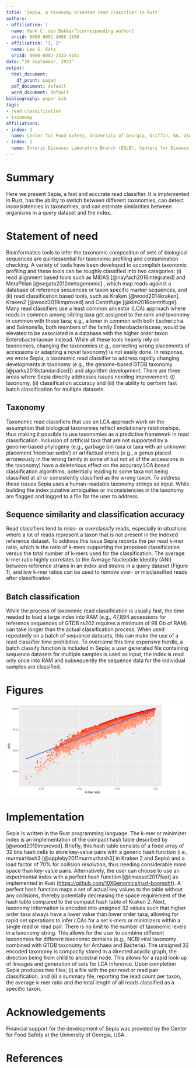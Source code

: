 ```yaml
---
title: ‘Sepia, a taxonomy oriented read classifier in Rust’
authors:
- affiliation: 1
  name: Henk C. den Bakker^[corresponding author]
  orcid: 0000-0002-4086-1580
- affiliation: "1, 2"
  name: Lee S. Katz
  orcid: 0000-0002-2533-9161
date: “20 September, 2021”
output:
  html_document:
    df_print: paged
  pdf_document: default
  word_document: default
bibliography: paper.bib
tags:
- read classification
- taxonomy
affiliations:
- index: 1
  name: Center for Food Safety, University of Georgia, Griffin, GA, USA
- index: 2
  name: Enteric Diseases Laboratory Branch (EDLB), Centers for Disease Control and Prevention, Atlanta, GA, USA
---
```

 
# Summary

Here we present Sepia, a fast and accurate read classifier. It is implemented in Rust, has the ability to switch between different taxonomies, can detect inconsistencies in taxonomies, and can estimate similarities between organisms in a query dataset and the index.

# Statement of need

Bioinformatics tools to infer the taxonomic composition of sets of biological sequences are quintessential for taxonomic profiling and contamination checking. A variety of tools have been developed to accomplish taxonomic profiling and these tools can be roughly classified into two categories: (i) read alignment based tools such as MIDAS [@nayfach2016integrated] and MetaPhlan [@segata2012metagenomic] , which map reads against a database of reference sequences or taxon specific marker sequences, and (ii) read classification based tools, such as Kraken [@wood2014kraken], Kraken2 [@wood2019improved] and Centrifuge [@kim2016centrifuge]. Many read classifiers use a least common ancestor (LCA) approach where reads in common among sibling taxa get assigned to the rank and taxonomy in common with those taxa; e.g., a kmer in common with both Escherichia and Salmonella, both members of the family Enterobacteriaceae, would be elevated to be associated in a database with the higher order taxon Enterobacteriaceae instead. While all these tools heavily rely on taxonomies, changing the taxonomies (e.g., correcting wrong placements of accessions or adapting a novel taxonomy) is not easily done.  In response, we wrote Sepia, a taxonomic read classifier to address rapidly changing developments in taxonomy (e.g., the genome-based GTDB taxonomy [@parks2018standardized]) and algorithm development. There are three areas where Sepia directly addresses issues needing improvement: (i) taxonomy, (ii) classification accuracy and (iii) the ability to perform fast batch classification for multiple datasets.

## Taxonomy
Taxonomic read classifiers that use an LCA approach work on the assumption that biological taxonomies reflect evolutionary relationships, thus making it possible to use taxonomies as a predictive framework in read classification. Inclusion of artificial taxa that are not supported by a genome-based phylogeny (e.g., garbage bin taxa or taxa with an unknown placement ‘incertae sedis’) or artifactual errors (e.g., a genus placed erroneously in the wrong family in some of but not all of the accessions in the taxonomy) have a deleterious effect on the accuracy LCA based classification algorithms, potentially leading to some taxa not being classified at all or consistently classified as the wrong taxon. 
To address these issues Sepia uses a human-readable taxonomy strings as input. While building the index putative ambiguities or inconsistencies in the taxonomy are flagged and logged to a file for the user to address.

## Sequence similarity and classification accuracy
Read classifiers tend to miss- or overclassify reads, especially in situations where a lot of reads represent a taxon that is not present in the indexed reference dataset. To address this issue Sepia records the per read k-mer ratio, which is the ratio of k-mers supporting the proposed classification versus the total number of k-mers used for the classification. The average k-mer ratio highly correlates to the Average Nucleotide Identity (ANI) between reference strains in an index and strains in a query dataset (Figure 1), and low k-mer ratios can be used to remove over- or misclassified reads after classification.

## Batch classification 
While the process of taxonomic read classification is usually fast, the time needed to load a large index into RAM (e.g., 47,894 accessions for reference sequences of GTDB rs202 requires a minimum of 98 Gb of RAM) can take longer than the actual classification process. When used repeatedly on a batch of sequence datasets, this can make the use of a read classifier time prohibitive. To overcome this time expensive hurdle, a batch classify function is included in Sepia; a user generated file containing sequence datasets for multiple samples is used as input, the index is read only once into RAM and subsequently the sequence data for the individual samples are classified.

# Figures

![Correlation of Average Nucleotide Identity (ANI) as inferred by fastANI with minimizer-based estimation of k-mer similarity (p-value: << 0.001, Multiple R-squared: 0.96) ](kmer_similarity_vs_fastANI.png)

# Implementation
Sepia is written in the Rust programming language. The k-mer or minimizer index is an implementation of the compact hash table described by [@wood2019improved]. Briefly, this hash table consists of a fixed array of 32 bits hash cells to store key-value pairs with a generic hash function (i.e., murmurHash3 [@appleby2011murmurhash3] in Kraken 2 and Sepia) and a load factor of 70% for collision resolution, thus needing considerable more space than key-value pairs. Alternatively, the user can choose to use an experimental index with a perfect hash function [@limasset2017fast] as implemented in Rust (https://github.com/10XGenomics/rust-boomphf). A perfect hash function maps a set of actual key values to the table without any collisions, thereby potentially decreasing the space requirement of the hash table compared to the compact hash table of Kraken 2. Next, taxonomy information is encoded into unsigned 32 values such that higher order taxa always have a lower value than lower order taxa, allowing for rapid set operations to infer LCAs for a set k-mers or minimizers within a single read or read pair. There is no limit to the number of taxonomic levels in a taxonomy string. This allows for the user to combine different taxonomies for different taxonomic domains (e.g., NCBI viral taxonomy combined with GTDB taxonomy for Archaea and Bacteria). The unsigned 32 encoded taxonomy is compactly stored in a directed acyclic graph, the direction being from child to ancestral node. This allows for a rapid look-up of lineages and generation of sets for LCA inference. Upon completion Sepia produces two files; (i) a file with the per read or read pair classification, and (ii) a summary file, reporting the read count per taxon, the average k-mer ratio and the total length of all reads classified as a specific taxon.

# Acknowledgements
Financial support for the development of Sepia was provided by the Center for Food Safety at the University of Georgia, USA.

# References

